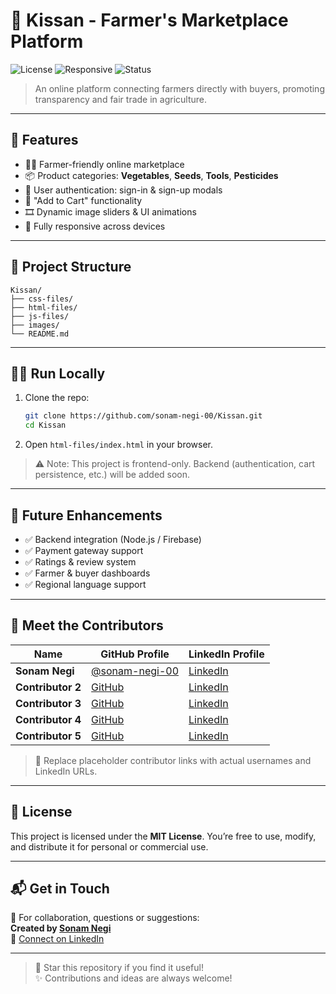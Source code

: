 # 🌾 Kissan - Farmer's Marketplace Platform

![License](https://img.shields.io/badge/License-MIT-blue.svg)
![Responsive](https://img.shields.io/badge/Responsive-Design-%F0%9F%92%BB)
![Status](https://img.shields.io/badge/Project-Active-brightgreen)

> An online platform connecting farmers directly with buyers, promoting transparency and fair trade in agriculture.

---

## 🚀 Features

- 🧑‍🌾 Farmer-friendly online marketplace
- 📦 Product categories: **Vegetables**, **Seeds**, **Tools**, **Pesticides**
- 🔐 User authentication: sign-in & sign-up modals
- 🛒 "Add to Cart" functionality
- 🎞️ Dynamic image sliders & UI animations
- 📱 Fully responsive across devices

---

## 📁 Project Structure

```
Kissan/
├── css-files/
├── html-files/
├── js-files/
├── images/
└── README.md
```

---

## 🧑‍💻 Run Locally

1. Clone the repo:
   ```bash
   git clone https://github.com/sonam-negi-00/Kissan.git
   cd Kissan
   ```

2. Open `html-files/index.html` in your browser.

> ⚠️ Note: This project is frontend-only. Backend (authentication, cart persistence, etc.) will be added soon.

---

## 🌱 Future Enhancements

- ✅ Backend integration (Node.js / Firebase)
- ✅ Payment gateway support
- ✅ Ratings & review system
- ✅ Farmer & buyer dashboards
- ✅ Regional language support

---

## 🤝 Meet the Contributors

| Name             | GitHub Profile                                   | LinkedIn Profile                                |
|------------------|--------------------------------------------------|-------------------------------------------------|
| **Sonam Negi**   | [@sonam-negi-00](https://github.com/sonam-negi-00) | [LinkedIn](https://www.linkedin.com/in/sonam-norphel-negi) |
| **Contributor 2**| [GitHub](https://github.com/contributor2)        | [LinkedIn](https://www.linkedin.com/in/contributor2)  |
| **Contributor 3**| [GitHub](https://github.com/contributor3)        | [LinkedIn](https://www.linkedin.com/in/contributor3)  |
| **Contributor 4**| [GitHub](https://github.com/contributor4)        | [LinkedIn](https://www.linkedin.com/in/contributor4)  |
| **Contributor 5**| [GitHub](https://github.com/contributor5)        | [LinkedIn](https://www.linkedin.com/in/contributor5)  |

> 🔁 Replace placeholder contributor links with actual usernames and LinkedIn URLs.

---

## 📄 License

This project is licensed under the **MIT License**. You’re free to use, modify, and distribute it for personal or commercial use.

---

## 📬 Get in Touch

📧 For collaboration, questions or suggestions:  
**Created by [Sonam Negi](https://github.com/sonam-negi-00)**  
📎 [Connect on LinkedIn](https://www.linkedin.com/in/sonam-norphel-negi)

---

> 🌟 Star this repository if you find it useful!  
> ✨ Contributions and ideas are always welcome!
